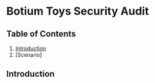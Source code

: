 # Botium Toys Security Audit
## Table of Contents
1. [Introduction](../readme/introduction)
2. [Scenario]


## Introduction
